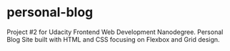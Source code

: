 # personal-blog
Project #2 for Udacity Frontend Web Development Nanodegree. Personal Blog Site built with HTML and CSS focusing on Flexbox and Grid design.
